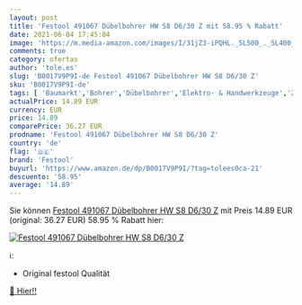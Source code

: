 ```yaml
---
layout: post
title: 'Festool 491067 Dübelbohrer HW S8 D6/30 Z mit 58.95 % Rabatt'
date: 2021-06-04 17:45:04
image: 'https://m.media-amazon.com/images/I/31jZ3-iPQHL._SL500_._SL400_.jpg'
comments: true
category: ofertas
author: 'tole.es'
slug: 'B0017V9P9I-de Festool 491067 Dübelbohrer HW S8 D6/30 Z'
sku: 'B0017V9P9I-de'
tags: [ 'Baumarkt','Bohrer','Dübelbohrer','Elektro- & Handwerkzeuge','Zubehör für Elektrowerkzeuge','festool', ]
actualPrice: 14.89 EUR
currency: EUR
price: 14.89
comparePrice: 36.27 EUR
prodname: 'Festool 491067 Dübelbohrer HW S8 D6/30 Z'
country: 'de'
flag: '🇩🇪'
brand: 'Festool'
buyurl: 'https://www.amazon.de/dp/B0017V9P9I/?tag=tolees0ca-21'
descuento: '58.95'
average: '14.89'
---
```


Sie können [Festool 491067 Dübelbohrer HW S8 D6/30 Z](https://www.amazon.de/dp/B0017V9P9I/?tag=tolees0ca-21) mit Preis 14.89 EUR (original: 36.27 EUR) 58.95 % Rabatt hier:

[![Festool 491067 Dübelbohrer HW S8 D6/30 Z](https://m.media-amazon.com/images/I/31jZ3-iPQHL._SL500_._SL400_.jpg)](https://www.amazon.de/dp/B0017V9P9I/?tag=tolees0ca-21)

ℹ️:

- Original festool Qualität

[🛒 Hier!!](https://www.amazon.de/dp/B0017V9P9I/?tag=tolees0ca-21)
